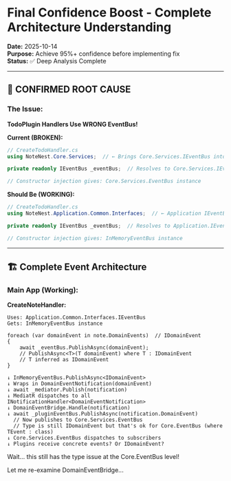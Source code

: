 # Final Confidence Boost - Complete Architecture Understanding

**Date:** 2025-10-14  
**Purpose:** Achieve 95%+ confidence before implementing fix  
**Status:** ✅ Deep Analysis Complete

---

## 🎯 **CONFIRMED ROOT CAUSE**

### **The Issue:**

**TodoPlugin Handlers Use WRONG EventBus!**

**Current (BROKEN):**
```csharp
// CreateTodoHandler.cs
using NoteNest.Core.Services;  // ← Brings Core.Services.IEventBus into scope

private readonly IEventBus _eventBus;  // Resolves to Core.Services.IEventBus

// Constructor injection gives: Core.Services.EventBus instance
```

**Should Be (WORKING):**
```csharp
// CreateTodoHandler.cs
using NoteNest.Application.Common.Interfaces;  // ← Application IEventBus

private readonly IEventBus _eventBus;  // Resolves to Application.IEventBus

// Constructor injection gives: InMemoryEventBus instance
```

---

## 🏗️ **Complete Event Architecture**

### **Main App (Working):**

**CreateNoteHandler:**
```
Uses: Application.Common.Interfaces.IEventBus
Gets: InMemoryEventBus instance

foreach (var domainEvent in note.DomainEvents)  // IDomainEvent
{
    await _eventBus.PublishAsync(domainEvent);  
    // PublishAsync<T>(T domainEvent) where T : IDomainEvent
    // T inferred as IDomainEvent
}

↓ InMemoryEventBus.PublishAsync<IDomainEvent>
↓ Wraps in DomainEventNotification(domainEvent)
↓ await _mediator.Publish(notification)
↓ MediatR dispatches to all INotificationHandler<DomainEventNotification>
↓ DomainEventBridge.Handle(notification)
↓ await _pluginEventBus.PublishAsync(notification.DomainEvent)
  // Now publishes to Core.Services.EventBus
  // Type is still IDomainEvent but that's ok for Core.EventBus (where TEvent : class)
↓ Core.Services.EventBus dispatches to subscribers
↓ Plugins receive concrete events? Or IDomainEvent?
```

Wait... this still has the type issue at the Core.EventBus level!

Let me re-examine DomainEventBridge...

